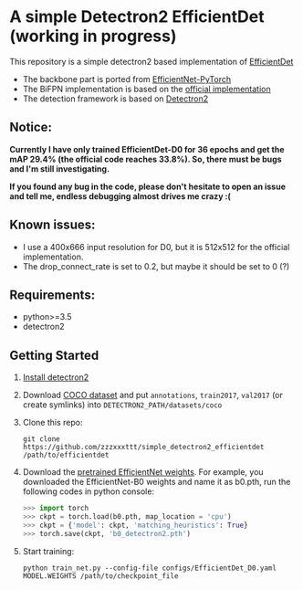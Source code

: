 # A simple Detectron2 EfficientDet (working in progress)

This repository is a simple detectron2 based implementation of [EfficientDet](https://arxiv.org/pdf/1911.09070.pdf)

+ The backbone part is ported from [EfficientNet-PyTorch](https://github.com/lukemelas/EfficientNet-PyTorch)
+ The BiFPN implementation is based on the [official implementation](https://github.com/google/automl/tree/master/efficientdet)
+ The detection framework is based on [Detectron2](https://github.com/facebookresearch/detectron2)

## Notice:

**Currently I have only trained EfficientDet-D0 for 36 epochs and get the mAP 29.4% (the official code reaches 33.8%). So, there must be bugs and I'm still investigating.**   

**If you found any bug in the code, please don't hesitate to open an issue and tell me, endless debugging almost drives me crazy :(**

## Known issues:
+ I use a 400x666 input resolution for D0, but it is 512x512 for the official implementation.
+ The drop_connect_rate is set to 0.2, but maybe it should be set to 0 (?)  

## Requirements:
- python>=3.5
- detectron2

## Getting Started
1. [Install detectron2](https://github.com/facebookresearch/detectron2/blob/master/INSTALL.md)

2. Download [COCO dataset](http://cocodataset.org/#download) and put ```annotations```, ```train2017```, ```val2017``` (or create symlinks) into ```DETECTRON2_PATH/datasets/coco```

3. Clone this repo:
    ```
    git clone https://github.com/zzzxxxttt/simple_detectron2_efficientdet /path/to/efficientdet
    ```

4. Download the [pretrained EfficientNet weights](https://github.com/lukemelas/EfficientNet-PyTorch). For example, you downloaded the EfficientNet-B0 weights and name it as b0.pth, run the following codes in python console:
   
   ```python
   >>> import torch
   >>> ckpt = torch.load(b0.pth, map_location = 'cpu')
   >>> ckpt = {'model': ckpt, 'matching_heuristics': True}
   >>> torch.save(ckpt, 'b0_detectron2.pth')
   ```
   
5. Start training: 
    ```
    python train_net.py --config-file configs/EfficientDet_D0.yaml MODEL.WEIGHTS /path/to/checkpoint_file
    ```
